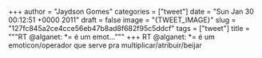 
+++
author = "Jaydson Gomes"
categories = ["tweet"]
date = "Sun Jan 30 00:12:51 +0000 2011"
draft = false
image = "{TWEET_IMAGE}"
slug = "127fc845a2ce4cce56eb47b8ad8f682f95c5ddcf"
tags = ["tweet"]
title = """RT @alganet: *= é um emot..."""
+++
RT @alganet: *= é um emoticon/operador que serve pra multiplicar/atribuir/beijar
